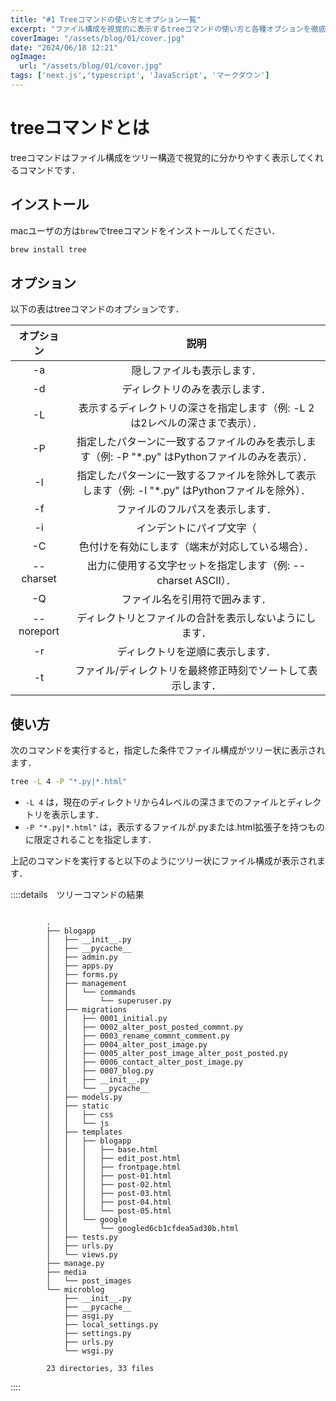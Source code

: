 ```yaml
---
title: "#1 Treeコマンドの使い方とオプション一覧"
excerpt: "ファイル構成を視覚的に表示するtreeコマンドの使い方と各種オプションを徹底解説します．効率的なファイル管理に役立つツールとして，オプション設定でツリー表示をカスタマイズしてみましょう．"
coverImage: "/assets/blog/01/cover.jpg"
date: "2024/06/18 12:21"
ogImage:
  url: "/assets/blog/01/cover.jpg"
tags: ['next.js','typescript', 'JavaScript', 'マークダウン']
---
```


# treeコマンドとは

treeコマンドはファイル構成をツリー構造で視覚的に分かりやすく表示してくれるコマンドです．

## インストール

macユーザの方は`brew`でtreeコマンドをインストールしてください．

```bash
brew install tree
```


## オプション

以下の表はtreeコマンドのオプションです．

| オプション       | 説明 |
|:----------------:|:------:|
| -a             | 隠しファイルも表示します． |
| -d             | ディレクトリのみを表示します． |
| -L             | 表示するディレクトリの深さを指定します（例: -L 2 は2レベルの深さまで表示）． |
| -P             | 指定したパターンに一致するファイルのみを表示します（例: -P "*.py" はPythonファイルのみを表示）． |
| -I             | 指定したパターンに一致するファイルを除外して表示します（例: -I "*.py" はPythonファイルを除外）． |
| -f             | ファイルのフルパスを表示します． |
| -i             | インデントにパイプ文字（|）を使用せず，スペースのみを使用します． |
| -C             | 色付けを有効にします（端末が対応している場合）． |
| --charset      | 出力に使用する文字セットを指定します（例: --charset ASCII）． |
| -Q             | ファイル名を引用符で囲みます． |
| --noreport     | ディレクトリとファイルの合計を表示しないようにします． |
| -r             | ディレクトリを逆順に表示します． |
| -t             | ファイル/ディレクトリを最終修正時刻でソートして表示します． |

## 使い方

次のコマンドを実行すると，指定した条件でファイル構成がツリー状に表示されます．

```bash
tree -L 4 -P "*.py|*.html"                                
```


- `-L 4` は，現在のディレクトリから4レベルの深さまでのファイルとディレクトリを表示します．
- `-P "*.py|*.html"` は，表示するファイルが.pyまたは.html拡張子を持つものに限定されることを指定します．

上記のコマンドを実行すると以下のようにツリー状にファイル構成が表示されます．


::::details　ツリーコマンドの結果
```

        .
        ├── blogapp
        │   ├── __init__.py
        │   ├── __pycache__
        │   ├── admin.py
        │   ├── apps.py
        │   ├── forms.py
        │   ├── management
        │   │   └── commands
        │   │       └── superuser.py
        │   ├── migrations
        │   │   ├── 0001_initial.py
        │   │   ├── 0002_alter_post_posted_commnt.py
        │   │   ├── 0003_rename_commnt_comment.py
        │   │   ├── 0004_alter_post_image.py
        │   │   ├── 0005_alter_post_image_alter_post_posted.py
        │   │   ├── 0006_contact_alter_post_image.py
        │   │   ├── 0007_blog.py
        │   │   ├── __init__.py
        │   │   └── __pycache__
        │   ├── models.py
        │   ├── static
        │   │   ├── css
        │   │   └── js
        │   ├── templates
        │   │   ├── blogapp
        │   │   │   ├── base.html
        │   │   │   ├── edit_post.html
        │   │   │   ├── frontpage.html
        │   │   │   ├── post-01.html
        │   │   │   ├── post-02.html
        │   │   │   ├── post-03.html
        │   │   │   ├── post-04.html
        │   │   │   └── post-05.html
        │   │   └── google
        │   │       └── googled6cb1cfdea5ad30b.html
        │   ├── tests.py
        │   ├── urls.py
        │   └── views.py
        ├── manage.py
        ├── media
        │   └── post_images
        └── microblog
            ├── __init__.py
            ├── __pycache__
            ├── asgi.py
            ├── local_settings.py
            ├── settings.py
            ├── urls.py
            └── wsgi.py
        
        23 directories, 33 files

```
::::